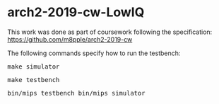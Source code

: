 # arch2-2019-cw-LowIQ
This work was done as part of coursework following the specification: https://github.com/m8pple/arch2-2019-cw

The following commands specify how to run the testbench:
<pre>
make simulator
</pre>
<pre>
make testbench
</pre>
<pre>
bin/mips_testbench bin/mips_simulator
</pre>
